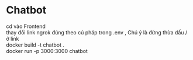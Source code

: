 # Chatbot     
cd vào Frontend   
thay đổi link ngrok đúng theo cú pháp trong .env , Chú ý là đừng thừa dấu / ở link    
docker build -t chatbot .    
docker run -p 3000:3000 chatbot    
